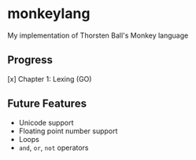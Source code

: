 # monkeylang
My implementation of Thorsten Ball's Monkey language

## Progress
[x] Chapter 1: Lexing (GO)

## Future Features
- Unicode support
- Floating point number support
- Loops
- `and`, `or`, `not` operators
